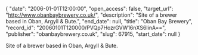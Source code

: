 {
  "date": "2006-01-01T12:00:00", 
  "open_access": false, 
  "target_url": "http://www.obanbaybrewery.co.uk/", 
  "description": "Site of a brewer based in Oban, Argyll & Bute.", 
  "end_date": null, 
  "title": "Oban Bay Brewery", 
  "record_id": "20060101T120000/PVQp7HozrGVW16nXS6IinA==", 
  "publisher": "obanbaybrewery.co.uk", 
  "slug": 67915, 
  "start_date": null
}

Site of a brewer based in Oban, Argyll & Bute.